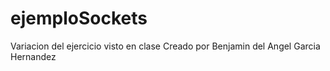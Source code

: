 # ejemploSockets
Variacion del ejercicio visto en clase
Creado por Benjamin del Angel Garcia Hernandez
